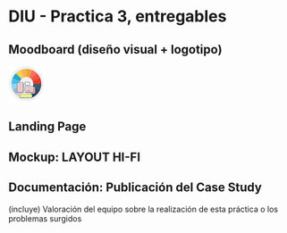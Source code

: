 # DIU - Practica 3, entregables

## Moodboard (diseño visual + logotipo)   
![](./img/moodboard.png)

## Landing Page


## Mockup: LAYOUT HI-FI


## Documentación: Publicación del Case Study


(incluye) Valoración del equipo sobre la realización de esta práctica o los problemas surgidos
 
